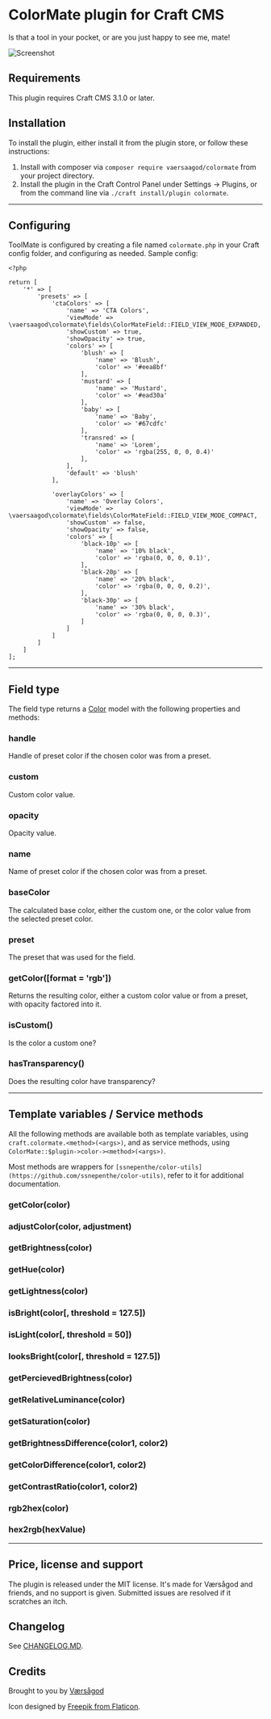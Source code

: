 ColorMate plugin for Craft CMS
===

Is that a tool in your pocket, or are you just happy to see me, mate!
  
![Screenshot](resources/plugin-logo.png)

## Requirements

This plugin requires Craft CMS 3.1.0 or later. 

## Installation

To install the plugin, either install it from the plugin store, or follow these instructions:

1. Install with composer via `composer require vaersaagod/colormate` from your project directory.
2. Install the plugin in the Craft Control Panel under Settings → Plugins, or from the command line via `./craft install/plugin colormate`.

---

## Configuring

ToolMate is configured by creating a file named `colormate.php` in your Craft config folder, 
and configuring as needed. Sample config:

```
<?php

return [
    '*' => [
        'presets' => [
            'ctaColors' => [
                'name' => 'CTA Colors',
                'viewMode' => \vaersaagod\colormate\fields\ColorMateField::FIELD_VIEW_MODE_EXPANDED,
                'showCustom' => true,
                'showOpacity' => true,
                'colors' => [
                    'blush' => [
                        'name' => 'Blush',
                        'color' => '#eea8bf'
                    ],
                    'mustard' => [
                        'name' => 'Mustard',
                        'color' => '#ead30a'
                    ],
                    'baby' => [
                        'name' => 'Baby',
                        'color' => '#67cdfc'
                    ],
                    'transred' => [
                        'name' => 'Lorem',
                        'color' => 'rgba(255, 0, 0, 0.4)'
                    ],
                ],
                'default' => 'blush'
            ],

            'overlayColors' => [
                'name' => 'Overlay Colors',
                'viewMode' => \vaersaagod\colormate\fields\ColorMateField::FIELD_VIEW_MODE_COMPACT,
                'showCustom' => false,
                'showOpacity' => false,
                'colors' => [
                    'black-10p' => [
                        'name' => '10% black',
                        'color' => 'rgba(0, 0, 0, 0.1)',
                    ],
                    'black-20p' => [
                        'name' => '20% black',
                        'color' => 'rgba(0, 0, 0, 0.2)',
                    ],
                    'black-30p' => [
                        'name' => '30% black',
                        'color' => 'rgba(0, 0, 0, 0.3)',
                    ]
                ]
            ]
        ]
    ]
];
```

--- 

## Field type

The field type returns a [Color]() model with the following 
properties and methods:

### handle

Handle of preset color if the chosen color was from a preset.

### custom

Custom color value.

### opacity

Opacity value.

### name

Name of preset color if the chosen color was from a preset.

### baseColor

The calculated base color, either the custom one, or the color
value from the selected preset color.

### preset

The preset that was used for the field.

### getColor([format = 'rgb'])

Returns the resulting color, either a custom color value or from a preset, 
with opacity factored into it. 

### isCustom()

Is the color a custom one?

### hasTransparency()

Does the resulting color have transparency?

---

## Template variables / Service methods

All the following methods are available both as template variables, using 
`craft.colormate.<method>(<args>)`, and as service methods, using
`ColorMate::$plugin->color-><method>(<args>)`. 

Most methods are wrappers for `[ssnepenthe/color-utils](https://github.com/ssnepenthe/color-utils)`,
refer to it for additional documentation.

### getColor(color)

### adjustColor(color, adjustment)

### getBrightness(color)

### getHue(color)

### getLightness(color)

### isBright(color[, threshold = 127.5])

### isLight(color[, threshold = 50])

### looksBright(color[, threshold = 127.5])

### getPercievedBrightness(color)

### getRelativeLuminance(color)

### getSaturation(color)

### getBrightnessDifference(color1, color2)

### getColorDifference(color1, color2)

### getContrastRatio(color1, color2)

### rgb2hex(color)

### hex2rgb(hexValue)


---

## Price, license and support

The plugin is released under the MIT license. It's made for Værsågod and friends, and no support 
is given. Submitted issues are resolved if it scratches an itch. 

## Changelog

See [CHANGELOG.MD](https://raw.githubusercontent.com/vaersaagod/colormate/master/CHANGELOG.md).

## Credits

Brought to you by [Værsågod](https://www.vaersaagod.no)

Icon designed by [Freepik from Flaticon](https://www.flaticon.com/authors/freepik).

